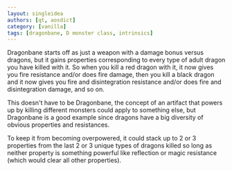 ```yaml
---
layout: singleidea
authors: [qt, aosdict]
category: [vanilla]
tags: [dragonbane, D monster class, intrinsics]
---
```

Dragonbane starts off as just a weapon with a damage bonus versus dragons, but
it gains properties corresponding to every type of adult dragon you have killed
with it. So when you kill a red dragon with it, it now gives you fire resistance
and/or does fire damage, then you kill a black dragon and it now gives you fire
and disintegration resistance and/or does fire and disintegration damage, and so
on.

This doesn't have to be Dragonbane, the concept of an artifact that powers up by
killing different monsters could apply to something else, but Dragonbane is a
good example since dragons have a big diversity of obvious properties and
resistances.

To keep it from becoming overpowered, it could stack up to 2 or 3 properties
from the last 2 or 3 unique types of dragons killed so long as neither property
is something powerful like reflection or magic resistance (which would clear all
other properties).
